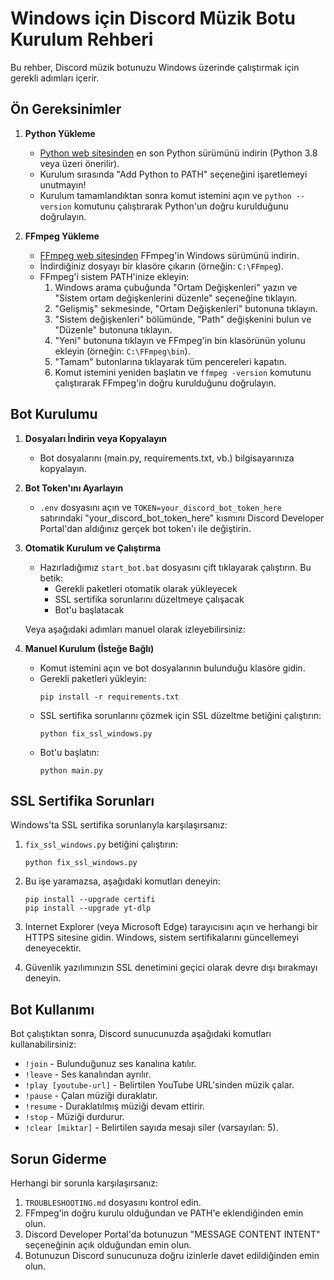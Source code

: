 # Windows için Discord Müzik Botu Kurulum Rehberi

Bu rehber, Discord müzik botunuzu Windows üzerinde çalıştırmak için gerekli adımları içerir.

## Ön Gereksinimler

1. **Python Yükleme**
   - [Python web sitesinden](https://www.python.org/downloads/windows/) en son Python sürümünü indirin (Python 3.8 veya üzeri önerilir).
   - Kurulum sırasında "Add Python to PATH" seçeneğini işaretlemeyi unutmayın!
   - Kurulum tamamlandıktan sonra komut istemini açın ve `python --version` komutunu çalıştırarak Python'un doğru kurulduğunu doğrulayın.

2. **FFmpeg Yükleme**
   - [FFmpeg web sitesinden](https://ffmpeg.org/download.html) FFmpeg'in Windows sürümünü indirin.
   - İndirdiğiniz dosyayı bir klasöre çıkarın (örneğin: `C:\FFmpeg`).
   - FFmpeg'i sistem PATH'inize ekleyin:
     1. Windows arama çubuğunda "Ortam Değişkenleri" yazın ve "Sistem ortam değişkenlerini düzenle" seçeneğine tıklayın.
     2. "Gelişmiş" sekmesinde, "Ortam Değişkenleri" butonuna tıklayın.
     3. "Sistem değişkenleri" bölümünde, "Path" değişkenini bulun ve "Düzenle" butonuna tıklayın.
     4. "Yeni" butonuna tıklayın ve FFmpeg'in bin klasörünün yolunu ekleyin (örneğin: `C:\FFmpeg\bin`).
     5. "Tamam" butonlarına tıklayarak tüm pencereleri kapatın.
     6. Komut istemini yeniden başlatın ve `ffmpeg -version` komutunu çalıştırarak FFmpeg'in doğru kurulduğunu doğrulayın.

## Bot Kurulumu

1. **Dosyaları İndirin veya Kopyalayın**
   - Bot dosyalarını (main.py, requirements.txt, vb.) bilgisayarınıza kopyalayın.

2. **Bot Token'ını Ayarlayın**
   - `.env` dosyasını açın ve `TOKEN=your_discord_bot_token_here` satırındaki "your_discord_bot_token_here" kısmını Discord Developer Portal'dan aldığınız gerçek bot token'ı ile değiştirin.

3. **Otomatik Kurulum ve Çalıştırma**
   - Hazırladığımız `start_bot.bat` dosyasını çift tıklayarak çalıştırın. Bu betik:
     - Gerekli paketleri otomatik olarak yükleyecek
     - SSL sertifika sorunlarını düzeltmeye çalışacak
     - Bot'u başlatacak

   Veya aşağıdaki adımları manuel olarak izleyebilirsiniz:

4. **Manuel Kurulum (İsteğe Bağlı)**
   - Komut istemini açın ve bot dosyalarının bulunduğu klasöre gidin.
   - Gerekli paketleri yükleyin:
     ```
     pip install -r requirements.txt
     ```
   - SSL sertifika sorunlarını çözmek için SSL düzeltme betiğini çalıştırın:
     ```
     python fix_ssl_windows.py
     ```
   - Bot'u başlatın:
     ```
     python main.py
     ```

## SSL Sertifika Sorunları

Windows'ta SSL sertifika sorunlarıyla karşılaşırsanız:

1. `fix_ssl_windows.py` betiğini çalıştırın:
   ```
   python fix_ssl_windows.py
   ```

2. Bu işe yaramazsa, aşağıdaki komutları deneyin:
   ```
   pip install --upgrade certifi
   pip install --upgrade yt-dlp
   ```

3. Internet Explorer (veya Microsoft Edge) tarayıcısını açın ve herhangi bir HTTPS sitesine gidin. Windows, sistem sertifikalarını güncellemeyi deneyecektir.

4. Güvenlik yazılımınızın SSL denetimini geçici olarak devre dışı bırakmayı deneyin.

## Bot Kullanımı

Bot çalıştıktan sonra, Discord sunucunuzda aşağıdaki komutları kullanabilirsiniz:

- `!join` - Bulunduğunuz ses kanalına katılır.
- `!leave` - Ses kanalından ayrılır.
- `!play [youtube-url]` - Belirtilen YouTube URL'sinden müzik çalar.
- `!pause` - Çalan müziği duraklatır.
- `!resume` - Duraklatılmış müziği devam ettirir.
- `!stop` - Müziği durdurur.
- `!clear [miktar]` - Belirtilen sayıda mesajı siler (varsayılan: 5).

## Sorun Giderme

Herhangi bir sorunla karşılaşırsanız:

1. `TROUBLESHOOTING.md` dosyasını kontrol edin.
2. FFmpeg'in doğru kurulu olduğundan ve PATH'e eklendiğinden emin olun.
3. Discord Developer Portal'da botunuzun "MESSAGE CONTENT INTENT" seçeneğinin açık olduğundan emin olun.
4. Botunuzun Discord sunucunuza doğru izinlerle davet edildiğinden emin olun. 